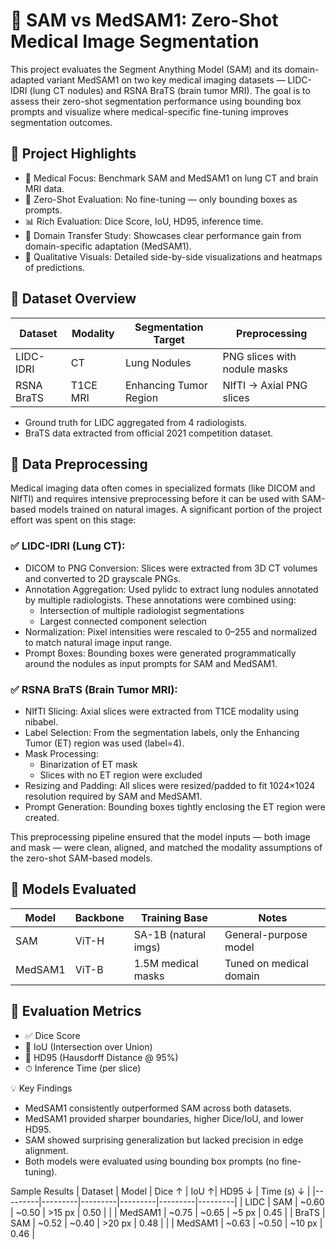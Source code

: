 # 🧠 SAM vs MedSAM1: Zero-Shot Medical Image Segmentation

This project evaluates the Segment Anything Model (SAM) and its domain-adapted variant MedSAM1 on two key medical imaging datasets — LIDC-IDRI (lung CT nodules) and RSNA BraTS (brain tumor MRI). The goal is to assess their zero-shot segmentation performance using bounding box prompts and visualize where medical-specific fine-tuning improves segmentation outcomes.

## 🚀 Project Highlights
- 🔬 Medical Focus: Benchmark SAM and MedSAM1 on lung CT and brain MRI data.
- 🎯 Zero-Shot Evaluation: No fine-tuning — only bounding boxes as prompts.
- 📊 Rich Evaluation: Dice Score, IoU, HD95, inference time.
- 🧠 Domain Transfer Study: Showcases clear performance gain from domain-specific adaptation (MedSAM1).
- 📸 Qualitative Visuals: Detailed side-by-side visualizations and heatmaps of predictions.

## 📁 Dataset Overview
| Dataset |	Modality | Segmentation Target | Preprocessing |
|---------|---------|---------|---------|
| LIDC-IDRI |	CT | Lung Nodules | PNG slices with nodule masks |
|RSNA BraTS | T1CE MRI| Enhancing Tumor Region | NIfTI → Axial PNG slices |
- Ground truth for LIDC aggregated from 4 radiologists.
- BraTS data extracted from official 2021 competition dataset.

## 🔧 Data Preprocessing
Medical imaging data often comes in specialized formats (like DICOM and NIfTI) and requires intensive preprocessing before it can be used with SAM-based models trained on natural images. A significant portion of the project effort was spent on this stage:

### ✅ LIDC-IDRI (Lung CT):
- DICOM to PNG Conversion: Slices were extracted from 3D CT volumes and converted to 2D grayscale PNGs.
- Annotation Aggregation: Used pylidc to extract lung nodules annotated by multiple radiologists. These annotations were combined using:
  - Intersection of multiple radiologist segmentations
  - Largest connected component selection
- Normalization: Pixel intensities were rescaled to 0–255 and normalized to match natural image input range.
- Prompt Boxes: Bounding boxes were generated programmatically around the nodules as input prompts for SAM and MedSAM1.

### ✅ RSNA BraTS (Brain Tumor MRI):
- NIfTI Slicing: Axial slices were extracted from T1CE modality using nibabel.
- Label Selection: From the segmentation labels, only the Enhancing Tumor (ET) region was used (label=4).
- Mask Processing:
  - Binarization of ET mask
  - Slices with no ET region were excluded
- Resizing and Padding: All slices were resized/padded to fit 1024×1024 resolution required by SAM and MedSAM1.
- Prompt Generation: Bounding boxes tightly enclosing the ET region were created.

This preprocessing pipeline ensured that the model inputs — both image and mask — were clean, aligned, and matched the modality assumptions of the zero-shot SAM-based models.

## 🧠 Models Evaluated
| Model	 | Backbone |	Training Base |	Notes |
|--------|--------|--------|--------|
| SAM | ViT-H | SA-1B (natural imgs) | General-purpose model |
| MedSAM1 | ViT-B |1.5M medical masks | Tuned on medical domain |

## 🧪 Evaluation Metrics
- ✅ Dice Score
- 📐 IoU (Intersection over Union)
- 📏 HD95 (Hausdorff Distance @ 95%)
- ⏱ Inference Time (per slice)

💡 Key Findings
- MedSAM1 consistently outperformed SAM across both datasets.
- MedSAM1 provided sharper boundaries, higher Dice/IoU, and lower HD95.
- SAM showed surprising generalization but lacked precision in edge alignment.
- Both models were evaluated using bounding box prompts (no fine-tuning).

Sample Results
| Dataset | Model | Dice ↑ | IoU ↑| HD95 ↓ | Time (s) ↓ |
|---------|---------|---------|---------|---------|---------|
| LIDC | SAM | ~0.60 | ~0.50 | >15 px | 0.50 |
| | MedSAM1 | ~0.75 | ~0.65 | ~5 px | 0.45 |
| BraTS | SAM | ~0.52 | ~0.40 | >20 px | 0.48 |
| | MedSAM1 | ~0.63 | ~0.50 | ~10 px | 0.46 |
